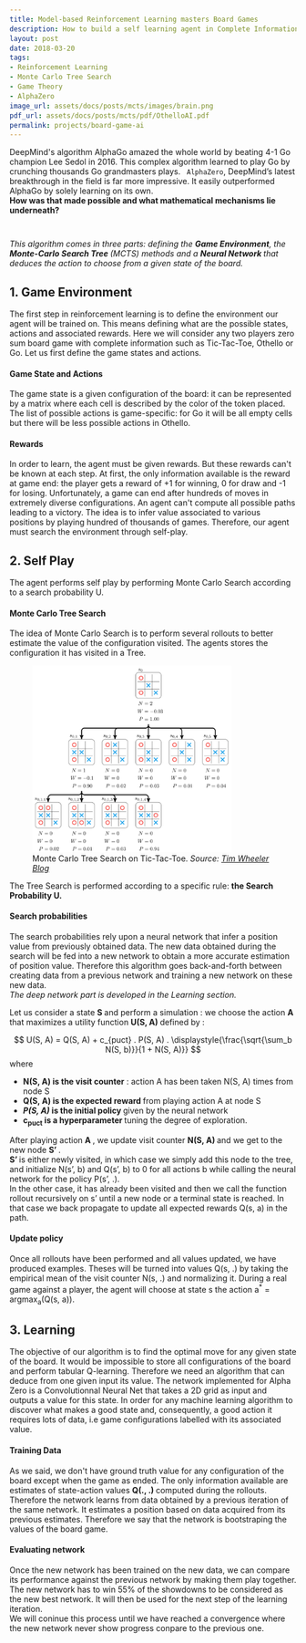 ```yaml
---
title: Model-based Reinforcement Learning masters Board Games
description: How to build a self learning agent in Complete Information Board Games ?
layout: post
date: 2018-03-20
tags: 
- Reinforcement Learning
- Monte Carlo Tree Search 
- Game Theory 
- AlphaZero
image_url: assets/docs/posts/mcts/images/brain.png
pdf_url: assets/docs/posts/mcts/pdf/OthelloAI.pdf
permalink: projects/board-game-ai
---
```


DeepMind's algorithm AlphaGo amazed the whole world by beating 4-1 Go champion Lee Sedol in 2016. This complex algorithm learned to play Go by crunching thousands Go grandmasters plays. <code class="highlighter-rouge"> AlphaZero</code>, DeepMind’s latest breakthrough in the field is far more impressive. It easily outperformed AlphaGo by solely learning on its own. 
<br> <b> How was that made possible and what mathematical mechanisms lie underneath? </b>

<p style="padding-top: 2em;"  > <em>This algorithm comes in three parts: defining the <b>Game Environment</b>, the <b>Monte-Carlo Search Tree </b> (MCTS) methods and a <b> Neural Network </b> that deduces the action to choose from a given state of the board. </em> </p>

## 1. Game Environment 
The first step in reinforcement learning is to define the environment our agent will be trained on. This means defining what are the possible states, actions and associated rewards. Here we will consider any two players zero sum board game with complete information such as Tic-Tac-Toe, Othello or Go. Let us first define the game states and actions. 

<h4> Game State and Actions </h4>
The game state is a given configuration of the board: it can be represented by a matrix where each cell is described by the color of the token placed.
The list of possible actions is game-specific: for Go it will be all empty cells but there will be less possible actions in Othello.

<h4> Rewards </h4>
In order to learn, the agent must be given rewards. But these rewards can't be known at each step. At first, the only information available is the reward at   game end: the player gets a reward of +1 for winning, 0 for draw and -1 for losing. Unfortunately, a game can end after hundreds of moves in extremely diverse configurations. An agent can't compute all possible paths leading to a victory. The idea is to infer value associated to various positions by playing hundred of thousands of games. Therefore, our agent must search the environment through self-play.

## 2. Self Play
The agent performs self play by performing Monte Carlo Search according to a search probability U. 

<h4>Monte Carlo Tree Search </h4>
The idea of Monte Carlo Search is to perform several rollouts to better estimate the value of the configuration visited.
The agents stores the configuration it has visited in a Tree.

<div class="row offset-3">
<figure>
  <img src="/assets/docs/posts/mcts/images/mcts.png" alt="Tree Search" style="width: 25em">
  <figcaption> Monte Carlo Tree Search on Tic-Tac-Toe. <em>  Source: <a href="http://tim.hibal.org/blog/alpha-zero-how-and-why-it-works/"> Tim Wheeler Blog </a> </em></figcaption>
</figure>
</div>

The Tree Search is performed according to a specific rule: <b> the Search Probability U. </b>

<h4>Search probabilities </h4>

The search probabilities rely upon a neural network that infer a position value from previously obtained data. The new data obtained during the search will be fed into a new network to obtain a more accurate estimation of position value. Therefore this algorithm goes back-and-forth between creating data from a previous network and training a new network on these new data. 
<br> <em> The deep network part is developed in the Learning section.</em>
<p>
Let us consider a state <b> S </b> and perform a simulation : we choose the action <b> A </b> that maximizes a utility function <b> U(S, A) </b> defined by : 

$$ U(S, A) = Q(S, A) + c_{puct} . P(S, A) . \displaystyle{\frac{\sqrt{\sum_b N(S, b)}}{1 + N(S, A)}} $$
where
<ul>
    <li> <b>N(S, A) is the visit counter</b> : action A has been taken N(S, A) times from node S </li>
    <li> <b>Q(S, A) is the expected reward </b> from playing action A at node S </li>
    <li> <b> <em> P(S, A) </em> is the initial policy </b> given by the neural network </li>
    <li> <b> c<sub>puct</sub> is a hyperparameter </b> tuning the degree of exploration. </li>
</ul>

<p>
After playing action <b> A </b>, we update visit counter <b> N(S, A) </b> and we get to the new node <b> S’ </b>. 
<br>
<b>S’ </b> is either newly visited, in which case we simply add this node to the tree, and initialize N(s’, b) and Q(s’, b) to 0 for all actions b while calling the neural network for the policy P(s’, .). 
<br>
In the other case, it has already been visited and then we call the function rollout recursively on s’ until a new node or a terminal state is reached. 
In that case we back propagate to update all expected rewards Q(s, a)  in the path.
</p>

<h4>Update policy</h4>
<p>
Once all rollouts have been performed and all values updated, we have produced examples. Theses will be turned into values Q(s, .) by taking the empirical mean of the visit counter N(s, .) and normalizing it. 
During a real game against a player, the agent will choose at state s the action a<sup>*</sup> = argmax<sub>a</sub>(Q(s, a)).
 </p>

<h2> 3. Learning </h2>

<p>
  The objective of our algorithm is to find the optimal move for any given state of the board. It would be impossible to store all configurations of the board and perform tabular Q-learning. Therefore we need an algorithm that can deduce from one given input its value. The network implemented for Alpha Zero is a Convolutionnal Neural Net that takes a 2D grid as input and outputs a value for this state. In order for any machine learning algorithm to discover what makes a good state and, consequently, a good action it requires lots of data, i.e game configurations labelled with its associated value.

</p>

<h4>Training Data </h4>
<p>
As we said, we don't have ground truth value for any configuration of the board except when the game as ended. The only information available are estimates of state-action values <b> Q(., .) </b> computed during the rollouts. Therefore the network learns from data obtained by a previous iteration of the same network. It estimates a position based on data acquired from its previous estimates. Therefore we say that the network is bootstraping the values of the board game.
</p>

<h4>Evaluating network </h4>
<p>
Once the new network has been trained on the new data, we can compare its performance against the previous network by making them play together.
The new network has to win 55% of the showdowns to be considered as the new best network.  It will then be used for the next step of the learning iteration.
<br>
We will coninue this process until we have reached a convergence where the new network never show progress conpare to the previous one.
</p>
